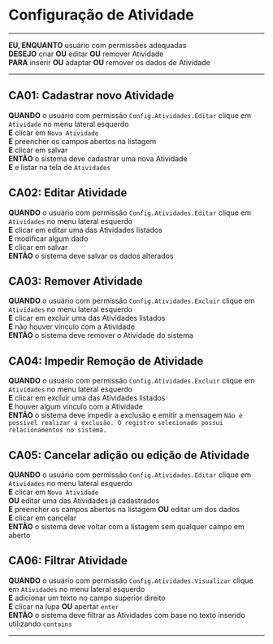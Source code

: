 # Configuração de Atividade

---

**EU, ENQUANTO** usuário com permissões adequadas\
**DESEJO** criar **OU** editar **OU** remover Atividade\
**PARA** inserir **OU** adaptar **OU** remover os dados de Atividade

---

## CA01: Cadastrar novo Atividade

**QUANDO** o usuário com permissão `Config.Atividades.Editar` clique em `Atividade` no menu lateral esquerdo\
**E** clicar em `Nova Atividade`\
**E** preencher os campos abertos na listagem\
**E** clicar em salvar\
**ENTÃO** o sistema deve cadastrar uma nova Atividade\
**E** e listar na tela de `Atividades`

## CA02: Editar Atividade

**QUANDO** o usuário com permissão `Config.Atividades.Editar` clique em `Atividades` no menu lateral esquerdo\
**E** clicar em editar uma das Atividades listados\
**E** modificar algum dado\
**E** clicar em salvar\
**ENTÃO** o sistema deve salvar os dados alterados

## CA03: Remover Atividade

**QUANDO** o usuário com permissão `Config.Atividades.Excluir` clique em `Atividades` no menu lateral esquerdo\
**E** clicar em excluir uma das Atividades listados\
**E** não houver vínculo com a Atividade\
**ENTÃO** o sistema deve remover o Atividade do sistema

## CA04: Impedir Remoção de Atividade

**QUANDO** o usuário com permissão `Config.Atividades.Excluir` clique em `Atividades` no menu lateral esquerdo\
**E** clicar em excluir uma das Atividades listados\
**E** houver algum vínculo com a Atividade\
**ENTÃO** o sistema deve impedir a exclusão e emitir a mensagem `Não é possível realizar a exclusão. O registro selecionado possui relacionamentos no sistema.`

## CA05: Cancelar adição ou edição de Atividade

**QUANDO** o usuário com permissão `Config.Atividades.Editar` clique em `Atividades` no menu lateral esquerdo\
**E** clicar em `Nova Atividade`\
**OU** editar uma das Atividades já cadastrados\
**E** preencher os campos abertos na listagem **OU** editar um dos dados\
**E** clicar em cancelar\
**ENTÃO** o sistema deve voltar com a listagem sem qualquer campo em aberto

## CA06: Filtrar Atividade

**QUANDO** o usuário com permissão `Config.Atividades.Visualizar` clique em `Atividades` no menu lateral esquerdo\
**E** adicionar um texto no campo superior direito\
**E** clicar na lupa **OU** apertar `enter`\
**ENTÃO** o sistema deve filtrar as Atividades com base no texto inserido utilizando `contains`

---
